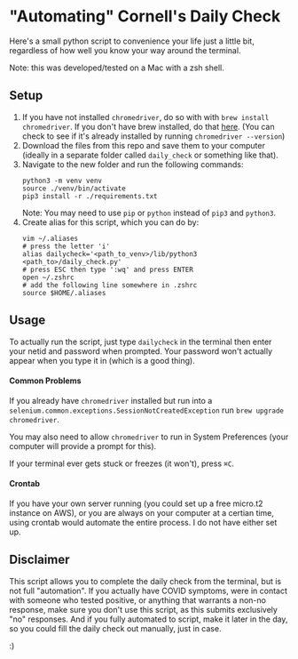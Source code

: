# "Automating" Cornell's Daily Check

Here's a small python script to convenience your life just a little bit, regardless of how well you know your way around the terminal.

Note: this was developed/tested on a Mac with a zsh shell.

## Setup

1. If you have not installed `chromedriver`, do so with with `brew install chromedriver`. If you don't have brew installed, 
do that [here](https://brew.sh/). (You can check to see if it's already installed by running `chromedriver --version`)
2. Download the files from this repo and save them to your computer (ideally in a separate folder called `daily_check` or something like that).
3. Navigate to the new folder and run the following commands:
   ```
   python3 -m venv venv
   source ./venv/bin/activate
   pip3 install -r ./requirements.txt
   ````
   Note: You may need to use `pip` or `python` instead of `pip3` and `python3`.
4. Create alias for this script, which you can do by:
    ```
    vim ~/.aliases
    # press the letter 'i'
    alias dailycheck='<path_to_venv>/lib/python3 <path_to>/daily_check.py'
    # press ESC then type ':wq' and press ENTER
    open ~/.zshrc
    # add the following line somewhere in .zshrc
    source $HOME/.aliases
    ```

## Usage

To actually run the script, just type `dailycheck` in the terminal then enter your netid and password when prompted. 
Your password won't actually appear when you type it in (which is a good thing).

#### Common Problems
If you already have `chromedriver` installed but run into a `selenium.common.exceptions.SessionNotCreatedException`
run `brew upgrade chromedriver`.

You may also need to allow `chromedriver` to run in System Preferences (your computer will provide a prompt for this).

If your terminal ever gets stuck or freezes (it won't), press `⌘C`.

#### Crontab

If you have your own server running (you could set up a free micro.t2 instance on AWS), or you are always on your computer 
at a certian time, using crontab would automate the entire process. I do not have either set up. 

## Disclaimer
This script allows you to complete the daily check from the terminal, but is not full "automation".
If you actually have COVID symptoms, were in contact with someone who tested positive, or anything that warrants a non-no response, make sure you 
don't use this script, as this submits exclusively "no" responses. And if you fully automated to script, make it later in the day, so you could fill the daily check out manually, just in case. 

:)